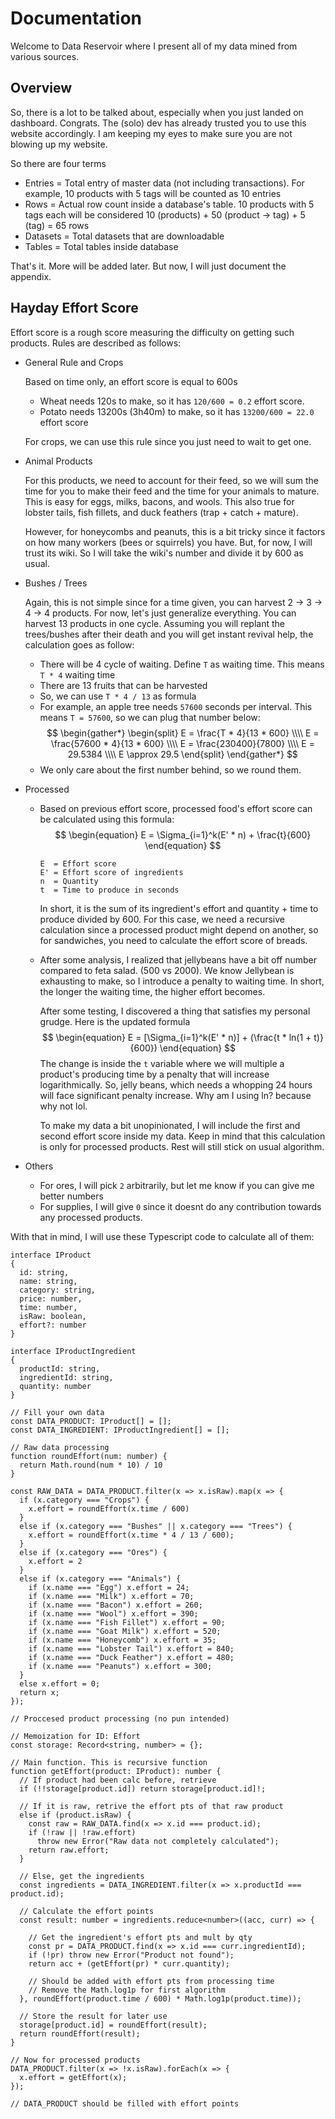# **Documentation**
Welcome to Data Reservoir where I present all of my data mined from various sources.

## **Overview**

So, there is a lot to be talked about, especially when you just landed on dashboard. Congrats. The (solo) dev has already trusted you to use this website accordingly. I am keeping my eyes to make sure you are not blowing up my website.

So there are four terms

- Entries = Total entry of master data (not including transactions). For example, 10 products with 5 tags will be counted as 10 entries
- Rows = Actual row count inside a database's table. 10 products with 5 tags each will be considered 10 (products) + 50 (product -> tag) + 5 (tag) = 65 rows
- Datasets = Total datasets that are downloadable
- Tables = Total tables inside database

That's it. More will be added later. But now, I will just document the appendix.

## **Hayday Effort Score**

Effort score is a rough score measuring the difficulty on getting such products. Rules are described as follows:

- General Rule and Crops

    Based on time only, an effort score is equal to 600s
    
    - Wheat needs 120s to make, so it has `120/600 = 0.2` effort score.
    - Potato needs 13200s (3h40m) to make, so it has `13200/600 = 22.0` effort score
    
    For crops, we can use this rule since you just need to wait to get one.
    
- Animal Products
    
    For this products, we need to account for their feed, so we will sum the time for you to make their feed and the time for your animals to mature. This is easy for eggs, milks, bacons, and wools.
    This also true for lobster tails, fish fillets, and duck feathers (trap + catch + mature).

    However, for honeycombs and peanuts, this is a bit tricky since it factors on how many workers (bees or squirrels) you have. But, for now, I will trust its wiki. So I will take the wiki's number and divide it by 600 as usual.
    
- Bushes / Trees
    
    Again, this is not simple since for a time given, you can harvest 2 → 3 → 4 → 4 products. For now, let's just generalize everything. You can harvest 13 products in one cycle. Assuming you will replant the trees/bushes after their death and you will get instant revival help, the calculation goes as follow:
    
    - There will be 4 cycle of waiting. Define `T` as waiting time. This means `T * 4` waiting time
    - There are 13 fruits that can be harvested
    - So, we can use `T * 4 / 13` as formula
    - For example, an apple tree needs `57600` seconds per interval. This means `T = 57600`, so we can plug that number below:
        $$
          \begin{gather*}
          \begin{split}
          E = \frac{T * 4}{13 * 600} \\\\
          E = \frac{57600 * 4}{13 * 600} \\\\
          E = \frac{230400}{7800} \\\\
          E = 29.5384 \\\\
          E \approx 29.5
          \end{split}
          \end{gather*}
        $$
    - We only care about the first number behind, so we round them.
- Processed
    - Based on previous effort score, processed food's effort score can be calculated using this formula:
        $$
          \begin{equation}
          E = \Sigma_{i=1}^k(E' * n) + \frac{t}{600}
          \end{equation}
        $$
        
        ```
        E  = Effort score
        E' = Effort score of ingredients
        n  = Quantity
        t  = Time to produce in seconds
        ```
        
        In short, it is the sum of its ingredient's effort and quantity + time to produce divided by 600. For this case, we need a recursive calculation since a processed product might depend on another, so for sandwiches, you need to calculate the effort score of breads.
    - After some analysis, I realized that jellybeans have a bit off number compared to feta salad. (500 vs 2000). We know Jellybean is exhausting to make, so I introduce a penalty to waiting time. In short, the longer the waiting time, the higher effort becomes.
        
        After some testing, I discovered a thing that satisfies my personal grudge. Here is the updated formula
        $$ 
          \begin{equation}
          E = [\Sigma_{i=1}^k(E' * n)] + (\frac{t * ln(1 + t)}{600})
          \end{equation}
        $$
        The change is inside the `t` variable where we will multiple a product's producing time by a penalty that will increase logarithmically. So, jelly beans, which needs a whopping 24 hours will face significant penalty increase. Why am I using ln? because why not lol.

        To make my data a bit unopinionated, I will include the first and second effort score inside my data. Keep in mind that this calculation is only for processed products. Rest will still stick on usual algorithm.
        
- Others
    - For ores, I will pick `2` arbitrarily, but let me know if you can give me better numbers
    - For supplies, I will give `0` since it doesnt do any contribution towards any processed products.

With that in mind, I will use these Typescript code to calculate all of them:

``` tsx
interface IProduct
{
  id: string,
  name: string,
  category: string,
  price: number,
  time: number,
  isRaw: boolean,
  effort?: number
}

interface IProductIngredient
{
  productId: string,
  ingredientId: string,
  quantity: number
}

// Fill your own data
const DATA_PRODUCT: IProduct[] = [];
const DATA_INGREDIENT: IProductIngredient[] = [];

// Raw data processing
function roundEffort(num: number) {
  return Math.round(num * 10) / 10
}

const RAW_DATA = DATA_PRODUCT.filter(x => x.isRaw).map(x => {
  if (x.category === "Crops") {
    x.effort = roundEffort(x.time / 600)
  }
  else if (x.category === "Bushes" || x.category === "Trees") {
    x.effort = roundEffort(x.time * 4 / 13 / 600);
  }
  else if (x.category === "Ores") {
    x.effort = 2
  }
  else if (x.category === "Animals") {
    if (x.name === "Egg") x.effort = 24;
    if (x.name === "Milk") x.effort = 70;
    if (x.name === "Bacon") x.effort = 260;
    if (x.name === "Wool") x.effort = 390;
    if (x.name === "Fish Fillet") x.effort = 90;
    if (x.name === "Goat Milk") x.effort = 520;
    if (x.name === "Honeycomb") x.effort = 35;
    if (x.name === "Lobster Tail") x.effort = 840;
    if (x.name === "Duck Feather") x.effort = 480;
    if (x.name === "Peanuts") x.effort = 300;
  }
  else x.effort = 0;
  return x;
});

// Proccesed product processing (no pun intended)

// Memoization for ID: Effort
const storage: Record<string, number> = {};

// Main function. This is recursive function
function getEffort(product: IProduct): number {
  // If product had been calc before, retrieve
  if (!!storage[product.id]) return storage[product.id]!;
  
  // If it is raw, retrive the effort pts of that raw product
  else if (product.isRaw) {
    const raw = RAW_DATA.find(x => x.id === product.id);
    if (!raw || !raw.effort)
      throw new Error("Raw data not completely calculated");
    return raw.effort;
  }
  
  // Else, get the ingredients
  const ingredients = DATA_INGREDIENT.filter(x => x.productId === product.id);
  
  // Calculate the effort points
  const result: number = ingredients.reduce<number>((acc, curr) => {
  
    // Get the ingredient's effort pts and mult by qty
    const pr = DATA_PRODUCT.find(x => x.id === curr.ingredientId);
    if (!pr) throw new Error("Product not found");
    return acc + (getEffort(pr) * curr.quantity);
    
    // Should be added with effort pts from processing time
    // Remove the Math.log1p for first algorithm
  }, roundEffort(product.time / 600) * Math.log1p(product.time));

  // Store the result for later use
  storage[product.id] = roundEffort(result);
  return roundEffort(result);
}

// Now for processed products
DATA_PRODUCT.filter(x => !x.isRaw).forEach(x => {
  x.effort = getEffort(x);
});

// DATA_PRODUCT should be filled with effort points
```